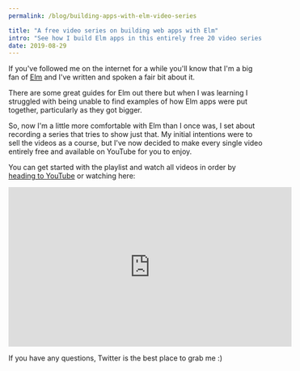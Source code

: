 ```yaml
---
permalink: /blog/building-apps-with-elm-video-series

title: "A free video series on building web apps with Elm"
intro: "See how I build Elm apps in this entirely free 20 video series."
date: 2019-08-29
---
```


If you've followed me on the internet for a while you'll know that I'm a big fan
of [Elm](https://elm-lang.org/) and I've written and spoken a fair bit about it.

There are some great guides for Elm out there but when I was learning I
struggled with being unable to find examples of how Elm apps were put together,
particularly as they got bigger.

So, now I'm a little more comfortable with Elm than I once was, I set about
recording a series that tries to show just that. My initial intentions were to
sell the videos as a course, but I've now decided to make every single video
entirely free and available on YouTube for you to enjoy.

You can get started with the playlist and watch all videos in order by
[heading to YouTube](https://www.youtube.com/watch?v=-1ZA3G9k0Rw&list=PLGDf0elkI13EJ55MbwZd98scG7BKl_n-j)
or watching here:

<iframe width="560" height="315" src="https://www.youtube.com/embed/-1ZA3G9k0Rw" frameborder="0" allow="accelerometer; autoplay; encrypted-media; gyroscope; picture-in-picture" allowfullscreen></iframe>

If you have any questions, Twitter is the best place to grab me :)
